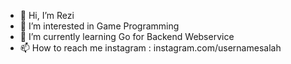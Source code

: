 - 👋 Hi, I’m Rezi
- 👀 I’m interested in Game Programming
- 🌱 I’m currently learning Go for Backend Webservice
- 📫 How to reach me instagram : instagram.com/usernamesalah

<!---
usernamesalah/usernamesalah is a ✨ special ✨ repository because its `README.md` (this file) appears on your GitHub profile.
You can click the Preview link to take a look at your changes.
--->
